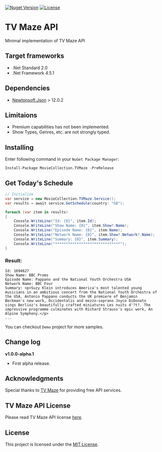 ﻿[![Nuget Version](https://img.shields.io/nuget/v/MovieCollection.TVMaze.svg?style=flat)](https://www.nuget.org/packages/MovieCollection.TVMaze)
[![License](https://img.shields.io/github/license/peymanr34/tv-maze.svg?style=flat)](LICENSE)

# TV Maze API
Minimal implementation of TV Maze API

## Target frameworks
- .Net Standard 2.0
- .Net Framework 4.5.1

## Dependencies
- [Newtonsoft.Json](https://www.newtonsoft.com/json) > 12.0.2

## Limitaions
- Premium capabilities has not been implemented.
- Show Types, Genres, etc. are not strongly typed.

## Installing
Enter following command in your ```NuGet Package Manager```:
```
Install-Package MovieCollection.TVMaze -PreRelease
```

## Get Today's Schedule

```csharp
// Initialize
var service = new MovieCollection.TVMaze.Service();
var results = await service.GetSchedule(country: "GB");

foreach (var item in results)
{
    Console.WriteLine("Id: {0}", item.Id);
    Console.WriteLine("Show Name: {0}", item.Show?.Name);
    Console.WriteLine("Episode Name: {0}", item.Name);
    Console.WriteLine("Network Name: {0}", item.Show?.Network?.Name);
    Console.WriteLine("Summary: {0}", item.Summary);
    Console.WriteLine("******************************");
}
```
### Result:
```
Id: 1694627
Show Name: BBC Proms
Episode Name: Pappano and the National Youth Orchestra USA
Network Name: BBC Four
Summary: <p>Suzy Klein introduces America's most talented young musicians in an ambitious concert from the National Youth Orchestra of the USA. Antonio Pappano conducts the UK premiere of Benjamin Beckman's new work, Occidentalis and mezzo-soprano Joyce DiDonato sings Berlioz's beautifully crafted miniatures Les nuits d'?t?. The impressive programme culminates with Richard Strauss's epic work, An Alpine Symphony.</p>
...
```

You can checkout `Demo` project for more samples.

## Change log
**v1.0.0-alpha.1**
- First alpha release.

## Acknowledgments
Special thanks to [TV Maze](https://www.tvmaze.com) for providing free API services.

## TV Maze API License
Please read TV Maze API license [here](https://www.tvmaze.com/api).

## License
This project is licensed under the [MIT License](LICENSE).
